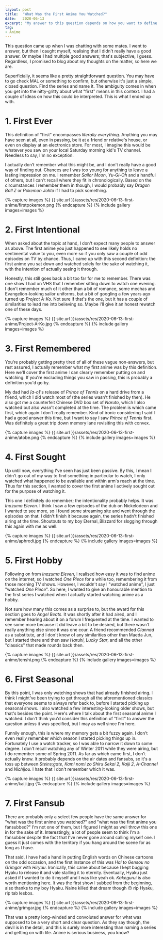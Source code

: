 ```yaml
---
layout: post
title:  "What Was the First Anime You Watched?"
date:   2020-06-13
excerpt: "My answer to this question depends on how you want to define \"first\"."
tag:
- Anime
---
```


This question came up when I was chatting with some mates. I went to answer, but then I caught myself, realising that I didn't really have a good answer. Or maybe I had multiple good answers; that's subjective, I guess. Regardless, I promised to blog about my thoughts on the matter, so here we are.

Superficially, it seems like a pretty straightforward question. You may have to go check MAL or something to confirm, but otherwise it's just a simple, closed question. Find the series and name it. The ambiguity comes in when you get into the nitty-gritty about what "first" means in this context. I had a couple of ideas on how this could be interpreted. This is what I ended up with.

# 1. First Ever

This definition of "first" encompasses _literally everything_. Anything you may have seen at all, even in passing, be it at a friend or relative's house, or even on display at an electronics store. For most, I imagine this would be whatever you saw on your local Saturday morning kid's TV channel. Needless to say, I'm no exception.

I actually don't remember what this might be, and I don't really have a good way of finding out. Chances are I was too young for anything to leave a lasting impression on me. I remember _Sailor Moon_, _Yu-Gi-Oh_ and a handful of others, but I can't recall where they fit in chronologically. Based on the circumstances I remember them in though, I would probably say _Dragon Ball Z_ or _Pokemon Johto_ if I had to pick something.

{% capture images %}
    {{ site.url }}/assets/res/2020-06-13-first-anime/firstpokemon.png
{% endcapture %}
{% include gallery images=images %}

# 2. First Intentional

When asked about the topic at hand, I don't expect many people to answer as above. The first anime you just happened to see likely holds no sentimental value to you, even more so if you only saw a couple of odd episodes on TV by chance. Thus, I came up with this second definition: the first anime you sat down and watched solely for the sake of watching it, with the intention of actually seeing it through.

Honestly, this still goes back a bit too far for me to remember. There was one show I had on VHS that I remember sitting down to watch one evening. I don't remember much of it other than a bit of romance, some mechas and Evangelion-looking sailor uniforms, but a bit of googling a few years ago turned up _Project A-Ko_. Not sure if that's the one, but it has a couple of similarities to lead me into believing so. Maybe I'll give it an honest rewatch one of these days.

{% capture images %}
    {{ site.url }}/assets/res/2020-06-13-first-anime/Project-A-Ko.jpg
{% endcapture %}
{% include gallery images=images %}

# 3. First Remembered

You're probably getting pretty tired of all of these vague non-answers, but rest assured, I actually remember what my first anime was by this definition. Here we'll cover the first anime I can clearly remember putting on and watching. If you're excluding things you saw in passing, this is probably a definition you'd go by.

My dad had _[a-o]_'s release of _Prince of Tennis_ on a hard drive from a friend, which I did watch most of (the series wasn't finished by then). He also got me a counterfeit Chinese DVD box set of _Naruto_, which I also watched but also wasn't completed at the time. The problem is which came first, which again I don't really remember. Kind of ironic considering I said I had a good answer this time, but I want to say I saw _Prince of Tennis_ first. Was definitely a great trip down memory lane revisiting this with convex.

{% capture images %}
    {{ site.url }}/assets/res/2020-06-13-first-anime/atobe.png
{% endcapture %}
{% include gallery images=images %}

# 4. First Sought

Up until now, everything I've seen has just been passive. By this, I mean I didn't go out of my way to find something in particular to watch, I only watched what happened to be available and within arm's reach at the time. Thus for this section, I wanted to cover the first anime I actively sought out for the purpose of watching it.

This one I definitely do remember; the intentionality probably helps. It was _Inazuma Eleven_. I think I saw a few episodes of the dub on Nickelodeon and I wanted to see more, so I found some streaming site and went through the episodes on that. I didn't finish it because again, the series hadn't finished airing at the time. Shoutouts to my boy Eternal_Blizzard for slogging through this again with me as well.

{% capture images %}
    {{ site.url }}/assets/res/2020-06-13-first-anime/aphrodi.jpg
{% endcapture %}
{% include gallery images=images %}

# 5. First Hobby

Following on from _Inazuma Eleven_, I realised how easy it was to find anime on the internet, so I watched _One Piece_ for a while too, remembering it from those morning TV shows. However, I wouldn't say I "watched anime", I just "watched _One Piece_". So here, I wanted to give an honourable mention to the first series I watched when I actually started watching anime as a hobby.

Not sure how many this comes as a surprise to, but the award for this section goes to _Angel Beats_. It was shortly after it had aired, and I remember hearing about it on a forum I frequented at the time. I wanted to see some more because it did leave a bit to be desired, but there wasn't really anything else since it was one cour. A friend recommended _Clannad_ as a substitute, and I don't know of any similarities other than Maeda Jun, but I started there and then saw _Haruhi_, _Lucky Star_, and all the other "classics" that made rounds back then.

{% capture images %}
    {{ site.url }}/assets/res/2020-06-13-first-anime/tenshi.png
{% endcapture %}
{% include gallery images=images %}

# 6. First Seasonal

By this point, I was only watching shows that had already finished airing. I think I might've been trying to get through all the aforementioned classics that everyone seems to always refer back to, before I started picking up seasonal shows. I also watched a few interesting-looking older shows, but that's besides the point. Here's where I talk about the first seasonal anime I watched. I don't think you'd consider this definition of "first" to answer the question unless it was specified, but I may as well since I'm here.

Funnily enough, this is where my memory gets a bit fuzzy again. I don't even really remember which season I started picking things up in. Fortunately I use a watch tracker, so I was able to narrow it down to some degree. I don't recall watching any of Winter 2011 while they were airing, but I do remember some of Spring 2011. As far as which came first, I don't actually know. It probably depends on the air dates and fansubs, so it's a toss up between _Steins;gate_, _Kami nomi zo Shiru Sekai 2_, _Kaiji 2_, _A-Channel_ and _Nichijou_. I hate that I don't remember which it was.

{% capture images %}
    {{ site.url }}/assets/res/2020-06-13-first-anime/kaiji.jpg
{% endcapture %}
{% include gallery images=images %}

# 7. First Fansub

There are probably only a select few people have the same answer for "what was the first anime you watched?" and "what was the first anime you fansubbed?" I'm not one of them, but I figured I might as well throw this one in for the sake of it. Interestingly, a lot of people seem to think I'm a fansubber despite the fact that I've never gone around calling myself one. I guess it just comes with the territory if you hang around the scene for as long as I have.

That said, I have had a hand in putting English words on Chinese cartoons on the odd occasion, and the first instance of this was _Hai to Gensou no Grimgar_ with _Hiryuu_. Ironically, this came about because I kept bugging Hyaku to release it and vale stalling it to eternity. Eventually, Hyaku just asked if I wanted to do it myself and I was like yeah ok. _Kakegurui_ is also worth mentioning here. It was the first show I subbed from the beginning, also thanks to my boy Hyaku. Naine killed that dream though 😐 rip Hyaku, rip tab lesbos.

{% capture images %}
    {{ site.url }}/assets/res/2020-06-13-first-anime/grimgar.jpg
{% endcapture %}
{% include gallery images=images %}

That was a pretty long-winded and convoluted answer for what was supposed to be a very short and clear question. As they say though, the devil is in the detail, and this is surely more interesting than naming a series and getting on with life. Anime is serious business, you know?

